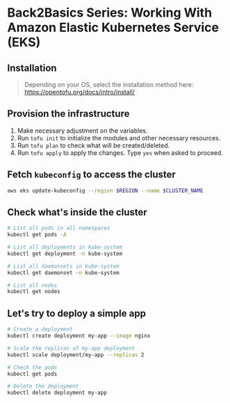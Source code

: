 # Back2Basics Series: Working With Amazon Elastic Kubernetes Service (EKS)


## Installation
> Depending on your OS, select the installation method here: https://opentofu.org/docs/intro/install/

## Provision the infrastructure
1. Make necessary adjustment on the variables.
2. Run `tofu init` to initialize the modules and other necessary resources.
3. Run `tofu plan` to check what will be created/deleted.
4. Run `tofu apply` to apply the changes. Type `yes` when asked to proceed.

## Fetch `kubeconfig` to access the cluster
```bash
aws eks update-kubeconfig --region $REGION --name $CLUSTER_NAME
```

## Check what's inside the cluster
```bash
# List all pods in all namespaces
kubectl get pods -A

# List all deployments in kube-system
kubectl get deployment -n kube-system

# List all daemonsets in kube-system
kubectl get daemonset -n kube-system

# List all nodes
kubectl get nodes
```

## Let's try to deploy a simple app
```bash
# Create a deployment
kubectl create deployment my-app --image nginx

# Scale the replicas of my-app deployment
kubectl scale deployment/my-app --replicas 2

# Check the pods
kubectl get pods

# Delete the deployment
kubectl delete deployment my-app
```

